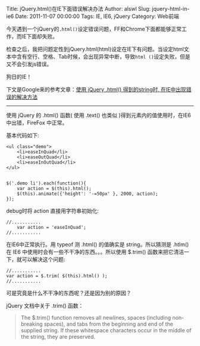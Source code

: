 Title: jQuery.html()在IE下面错误解决办法
Author: alswl
Slug: jquery-html-in-ie6
Date: 2011-11-07 00:00:00
Tags: IE, IE6, jQuery
Category: Web前端

今天遇到一个jQuery的`.html()`设定错误问题，FF和Chrome下面都能够正常工作，而IE下面却失败。

检查之后，我把问题定性到jQuery.html(html)设定在IE下有问题。当设定html文本中含有空行、空格、Tab时候，会出现异常中断，导致`html
()`设定失败，但是又不会引发js错误。

狗日的IE！

下文是Google来的参考文章：[使用 jQuery .html() 得到的string时,
在IE中出现错误的解决方法](http://sixpoint.me/808/jquery-html-function-ie-error/)

* * *

使用 jQuery 的 .html() 函数( 使用 .text() 也类似 )得到元素内的值使用时，在IE6中出错，FireFox 中正常。

基本代码如下:

    
    <ul class="demo">
        <li>easeInQuad</li>
        <li>easeOutQuad</li>
        <li>easeInOutQuad</li>
    </ul>
    
    
    $('.demo li').each(function(){
        var action = $(this).html();
        $(this).animate({'height': '-=50px' }, 2000, action);
    });
    

debug时将 action 直接用字符串初始化:

    
    //...........
        var action = 'easeInQuad';
    //...........
    

在IE6中正常执行。用 typeof 测 .html() 的值确实是 string。所以猜测是 .htlm() 在 IE6
中使用时会有一些不干净的东西。。。所以使用 $.trim() 函数来把它清洁一下，就可以解决这个问题:

    
    //...........
    var action = $.trim( $(this).html() );
    //...........
    

可是究竟是什么不干净的东西呢？还是因为别的原因？

jQuery 文档中关于 .trim() 函数：

> The $.trim() function removes all newlines, spaces (including non-breaking
spaces), and tabs from the beginning and end of the supplied string. If these
whitespace characters occur in the middle of the string, they are preserved.

